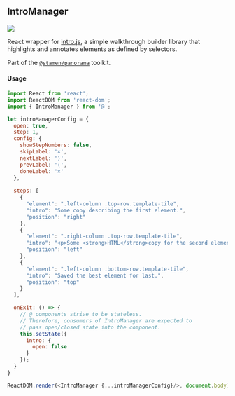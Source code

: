 ## IntroManager

<img src='https://cloud.githubusercontent.com/assets/1127259/11770141/742b39c4-a1ac-11e5-914f-9dc2966158ed.png'>

React wrapper for [intro.js](https://usablica.github.io/intro.js/), a simple walkthrough builder library that highlights and annotates elements as defined by selectors.

Part of the [`@stamen/panorama`](https://www.npmjs.com/package/@stamen/panorama) toolkit.

#### Usage
```js
import React from 'react';
import ReactDOM from 'react-dom';
import { IntroManager } from '@';

let introManagerConfig = {
  open: true,
  step: 1,
  config: {
    showStepNumbers: false,
    skipLabel: '×',
    nextLabel: '⟩',
    prevLabel: '⟨',
    doneLabel: '×'
  },
  
  steps: [
    {
      "element": ".left-column .top-row.template-tile",
      "intro": "Some copy describing the first element.",
      "position": "right"
    },
    {
      "element": ".right-column .top-row.template-tile",
      "intro": "<p>Some <strong>HTML</strong>copy for the second element.</p>",
      "position": "left"
    },
    {
      "element": ".left-column .bottom-row.template-tile",
      "intro": "Saved the best element for last.",
      "position": "top"
    }
  ],

  onExit: () => {
    // @ components strive to be stateless.
    // Therefore, consumers of IntroManager are expected to
    // pass open/closed state into the component.
    this.setState({
      intro: {
        open: false
      }
    });
  }
}

ReactDOM.render(<IntroManager {...introManagerConfig}/>, document.body);
```

